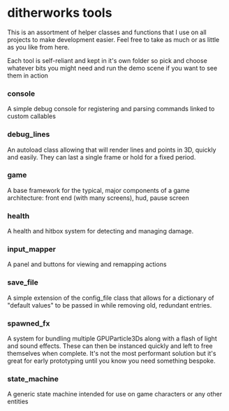 # ditherworks tools
This is an assortment of helper classes and functions that I use on all projects to make development easier. Feel free to take as much or as little as you like from here.

Each tool is self-reliant and kept in it's own folder so pick and choose whatever bits you might need and run the demo scene if you want to see them in action

### console
A simple debug console for registering and parsing commands linked to custom callables

### debug_lines
An autoload class allowing that will render lines and points in 3D, quickly and easily. They can last a single frame or hold for a fixed period.

### game
A base framework for the typical, major components of a game architecture: front end (with many screens), hud, pause screen

### health
A health and hitbox system for detecting and managing damage.

### input_mapper
A panel and buttons for viewing and remapping actions

### save_file
A simple extension of the config_file class that allows for a dictionary of "default values" to be passed in while removing old, redundant entries.

### spawned_fx
A system for bundling multiple GPUParticle3Ds along with a flash of light and sound effects. These can then be instanced quickly and left to free themselves when complete. It's not the most performant solution but it's great for early prototyping until you know you need something bespoke.

### state_machine
A generic state machine intended for use on game characters or any other entities
